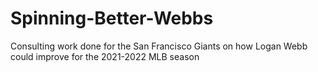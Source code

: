 # Spinning-Better-Webbs
Consulting work done for the San Francisco Giants on how Logan Webb could improve for the 2021-2022 MLB season
